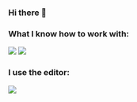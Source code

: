 ### Hi there 👋

### What I know how to work with:

<img src="https://img.shields.io/badge/html-black?style=for-the-badge&logo=html5&logoColor=#FF4500"/> <img src="https://img.shields.io/badge/css-black?style=for-the-badge&logo=css3&logoColor=blue"/>

### I use the editor:
<img src="https://img.shields.io/badge/sublime-black?style=for-the-badge&logo=sublimetext&logoColor=#FF9800"/>
